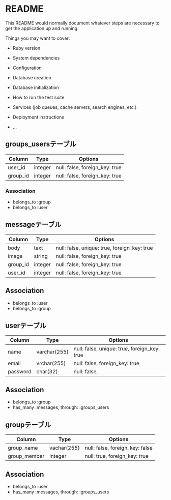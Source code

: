 # README

This README would normally document whatever steps are necessary to get the
application up and running.

Things you may want to cover:

* Ruby version

* System dependencies

* Configuration

* Database creation

* Database initialization

* How to run the test suite

* Services (job queues, cache servers, search engines, etc.)

* Deployment instructions

* ...

## groups_usersテーブル

|Column|Type|Options|
|------|----|-------|
|user_id|integer|null: false, foreign_key: true|
|group_id|integer|null: false, foreign_key: true|

### Association
- belongs_to :group
- belongs_to :user

## messageテーブル
|Column|Type|Options|
|------|----|-------|
|body|text|null: false, unique: true, foreign_key: true|
|image|string|null: false, foreign_key: true|
|group_id|integer|null: false, foreign_key: true|
|user_id|integer|null: false, foreign_key: true|
## Association
- belongs_to :user
- belongs_to :group

## userテーブル
|Column|Type|Options|
|------|----|-------|
|name|varchar(255)|null: false, unique: true, foreign_key: true|
|email|vrchar(255)|null: false, foreign_key: true|
|password|char(32)|null: false, |
## Association
- belongs_to :group
- has_many :messages, through: :groups_users

## groupテーブル
|Column|Type|Options|
|------|----|-------|
|group_name|vachar(255)|null: false, foreign_key: false|
|group_member|integer|null: true, foreign_key: true|
## Association
- belongs_to :user
- has_many :messages, through: :groups_users

